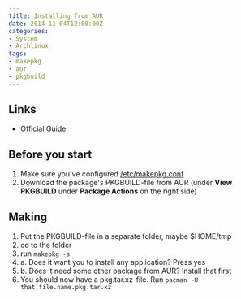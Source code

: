 ```yaml
---
title: Installing from AUR
date: 2014-11-04T12:00:00Z
categories:
- System
- Archlinux
tags:
- makepkg
- aur
- pkgbuild
---
```

## Links
- [Official Guide](https://wiki.archlinux.org/index.php/AUR_User_Guidelines)

## Before you start
1. Make sure you've configured [/etc/makepkg.conf](https://wiki.archlinux.org/index.php/Makepkg)
2. Download the package's PKGBUILD-file from AUR (under **View PKGBUILD** under **Package Actions** on the right side)

## Making
1. Put the PKGBUILD-file in a separate folder, maybe $HOME/tmp
2. cd to the folder
3. run `makepkg -s`
4. a. Does it want you to install any application? Press yes
4. b. Does it need some other package from AUR? Install that first
5. You should now have a pkg.tar.xz-file. Run `pacman -U that.file.name.pkg.tar.xz`

